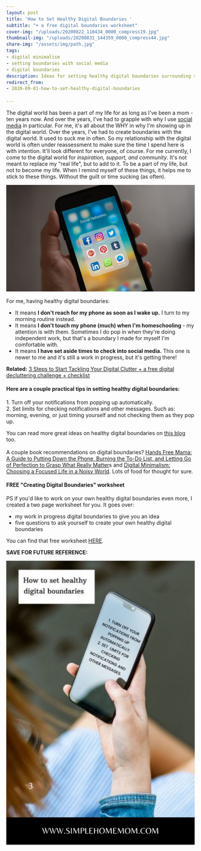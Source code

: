 ```yaml
---
layout: post
title: 'How to Set Healthy Digital Boundaries '
subtitle: "+ a free digital boundaries worksheet"
cover-img: "/uploads/20200822_110434_0000_compress19.jpg"
thumbnail-img: "/uploads/20200831_144359_0000_compress44.jpg"
share-img: "/assets/img/path.jpg"
tags:
- digital minimalism
- setting boundaries with social media
- digital boundaries
description: Ideas for setting healthy digital boundaries surrounding screen time.
redirect_from:
- 2020-09-01-how-to-set-healthy-digital-boundaries

---
```

The digital world has been a part of my life for as long as I've been a mom - ten years now. And over the years, I've had to grapple with why I use [social media](www.instagram.com/eastcoastkelly) in particular. For me, it's all about the WHY in why I'm showing up in the digital world. Over the years, I've had to create boundaries with the digital world. It used to suck me in often. So my relationship with the digital world is often under reassessment to make sure the time I spend here is with intention. It'll look different for everyone, of course. For me currently, I come to the digital world for _inspiration, support, and community_. It's not meant to replace my "real life", but to add to it. To be a part of my life, but not to become my life. When I remind myself of these things, it helps me to stick to these things. Without the guilt or time sucking (as often). ⁣

![A picture of a phone with social media apps on it.](/uploads/untitled-design.jpg "How to Set Healthy Digital Boundaries")

For me, having healthy digital boundaries:

* It means **I don't reach for my phone as soon as I wake up.** I turn to my morning routine instead. ⁣
* It means **I don't touch my phone (much) when I'm homeschooling** - my attention is with them. Sometimes I do pop in when they're doing independent work, but that's a boundary I made for myself I'm comfortable with. ⁣
* It means **I have set aside times to check into social media.** This one is newer to me and it's still a work in progress, but it's getting there!⁣

**Related:** [3 Steps to Start Tackling Your Digital Clutter + a free digital decluttering challenge + checklist](https://www.simplehomemom.com/3-steps-to-start-tackling-your-digital-clutter/)

#### Here are a couple practical tips in setting healthy digital boundaries:⁣

1\. Turn off your notifications from popping up automatically. ⁣  
2\. Set limits for checking notifications and other messages. Such as: morning, evening, or just timing yourself and not checking them as they pop up.⁣

You can read more great ideas on healthy digital boundaries on [this blog](http://amyblankson.com/5-strategies-setting-digital-boundaries/) too.  
⁣  
A couple book recommendations on digital boundaries? [Hands Free Mama: A Guide to Putting Down the Phone, Burning the To-Do List, and Letting Go of Perfection to Grasp What Really Matter](https://amzn.to/2BduGKX)s and [Digital Minimalism: Choosing a Focused Life in a Noisy World](https://amzn.to/3jBof4D). Lots of food for thought for sure.⁣

#### FREE "Creating Digital Boundaries" worksheet

PS if you'd like to work on your own healthy digital boundaries even more, I created a two page worksheet for you. It goes over:

* my work in progress digital boundaries to give you an idea
* five questions to ask yourself to create your own healthy digital boundaries

You can find that free worksheet [HERE](https://mailchi.mp/5ebb6ee50df0/digitalboundaries). 

**SAVE FOR FUTURE REFERENCE:**

![A woman holding her phone.](/uploads/1-1.jpg "How to Set Healthy Digital Boundaries SHM")